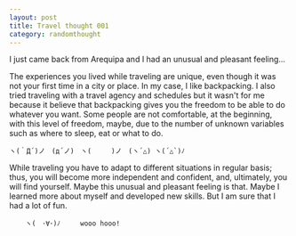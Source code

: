 ```yaml
---
layout: post
title: Travel thought 001
category: randomthought
---
```


I just came back from Arequipa and I had an unusual and pleasant feeling...  

The experiences you lived while traveling are unique, even though it was not your first time in a city or place. 
In my case, I like backpacking. I also tried traveling with a travel agency and  schedules but it wasn't for me because it believe that backpacking gives you the freedom to be able to do whatever you want. 
Some people are not comfortable, at the beginning, with this level of freedom, maybe, due to the number of unknown variables such as where to sleep, eat or what to do.

```
ヽ(｀Д´)ノ　(д´ノ)　ヽ(　　　)ノ　(ヽ´△) ヽ(´△`)ﾉ
```

While traveling you have to adapt to different situations in regular basis; thus, you will become more independent and confident, and, ultimately, you will find yourself.
Maybe this unusual and pleasant feeling is that. Maybe I learned more about myself and developed new skills. But I am sure that I had a lot of fun.

```
 	ヽ(　･∀･)ﾉ     wooo hooo! 
``` 

